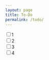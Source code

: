 ```yaml
---
layout: page
title: To-Do
permalink: /todo/
---
```


   <div id="boxlawreg">
        <input type="checkbox" name="option1" value="1" />1<br />
        <input type="checkbox" name="option2" value="2" />2<br />
        <input type="checkbox" name="option3" value="3" />3<br />
        <input type="checkbox" name="option4" value="4" />4<br />
    </div>
